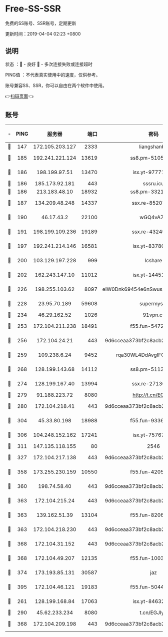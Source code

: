 # Free-SS-SSR

免费的SS账号、SSR账号，定期更新

更新时间：2019-04-04 02:23 +0800

## 说明

状态     ：🙂 - 良好 🙁 - 多次连接失败或连接超时

PING值   ：不代表真实使用中的速度，仅供参考。

账号兼容SS、SSR，你可以自由在两个软件中使用。

👉[扫码页面](https://liesauer.github.io/Free-SS-SSR/)👈

## 账号

|-|PING|服务器|端口|密码|加密方式|区域|
|:----:|:----:|:-----:|-----:|:----:|:----:|:----:|
|🙂|147|172.105.203.127|2333|liangshanbo|chacha20|JP|
|🙂|185|192.241.221.124|13619|ss8.pm-51057962|aes-256-cfb|US|
|🙂|186|198.199.97.51|13470|isx.yt-97771805|aes-256-cfb|US|
|🙂|186|185.173.92.181|443|sssru.icu|rc4-md5|RU|
|🙂|186|213.183.48.10|18932|ss8.pm-33211781|rc4-md5|RU|
|🙂|187|134.209.48.248|14337|ssx.re-85207480|aes-256-cfb|US|
|🙂|190|46.17.43.2|22100|wGQ4vA7D|aes-256-gcm|RU|
|🙂|191|198.199.109.236|19189|ssx.re-43249557|aes-256-cfb|US|
|🙂|197|192.241.214.146|16581|isx.yt-83780241|aes-256-cfb|US|
|🙂|200|103.129.197.228|999|lcshare|aes-256-cfb|US|
|🙂|202|162.243.147.10|11012|isx.yt-14451395|aes-256-cfb|US|
|🙂|226|198.255.103.62|8097|eIW0Dnk69454e6nSwuspv9DmS201tQ0D|aes-256-cfb|US|
|🙂|228|23.95.70.189|59608|supermyssr|chacha20-ietf|US|
|🙂|234|46.29.162.52|1026|91vpn.cf|rc4-md5|RU|
|🙂|253|172.104.211.238|18491|f55.fun-54724290|aes-256-cfb|US|
|🙂|256|172.104.24.21|443|9d6cceaa373bf2c8acb22e60b6a58be6|aes-256-cfb|US|
|🙂|259|109.238.6.24|9452|rqa30WL4DdAvgIFG6Fs3znzTa|aes-256-cfb|FR|
|🙂|268|128.199.143.68|14112|ss8.pm-51133545|aes-256-cfb|SG|
|🙂|274|128.199.167.40|13994|ssx.re-27130562|aes-256-cfb|SG|
|🙂|279|91.188.223.72|8080|http://t.cn/EGJIyrl|rc4-md5|RU|
|🙂|280|172.104.218.41|443|9d6cceaa373bf2c8acb22e60b6a58be6|aes-256-cfb|US|
|🙂|304|45.33.80.198|18988|f55.fun-93362245|aes-256-cfb|US|
|🙂|306|104.248.152.162|17241|isx.yt-75767202|aes-256-cfb|SG|
|🙂|311|147.135.118.155|80|2546|chacha20|US|
|🙂|327|172.104.217.138|443|9d6cceaa373bf2c8acb22e60b6a58be6|aes-256-cfb|US|
|🙂|358|173.255.230.159|10550|f55.fun-42056790|aes-256-cfb|US|
|🙂|360|198.74.58.40|443|9d6cceaa373bf2c8acb22e60b6a58be6|aes-256-cfb|US|
|🙂|363|172.104.215.24|443|9d6cceaa373bf2c8acb22e60b6a58be6|aes-256-cfb|US|
|🙂|363|139.162.51.39|13104|f55.fun-82060458|aes-256-cfb|SG|
|🙂|363|172.104.218.230|443|9d6cceaa373bf2c8acb22e60b6a58be6|aes-256-cfb|US|
|🙂|368|172.104.31.152|443|9d6cceaa373bf2c8acb22e60b6a58be6|aes-256-cfb|US|
|🙂|368|172.104.49.207|12135|f55.fun-10038011|aes-256-cfb|SG|
|🙂|374|173.193.85.131|30587|jaz|aes-256-cfb|US|
|🙂|395|172.104.46.121|19183|f55.fun-50446313|aes-256-cfb|SG|
|🙂|261|128.199.168.84|17063|isx.yt-84632014|aes-256-cfb|SG|
|🙂|290|45.62.233.234|8080|t.cn/EGJIyrl|rc4-md5|CA|
|🙂|368|172.104.209.198|443|9d6cceaa373bf2c8acb22e60b6a58be6|aes-256-cfb|US|
